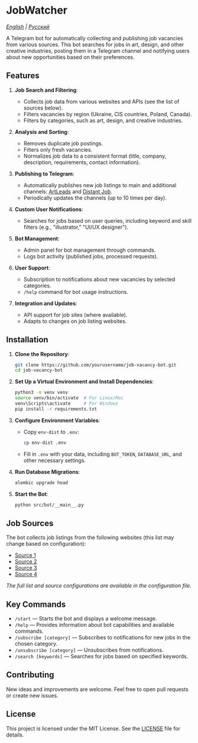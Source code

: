 # JobWatcher

*[English](README.md) | [Русский](README_RU.md)*

A Telegram bot for automatically collecting and publishing job vacancies from various sources. This bot searches for jobs in art, design, and other creative industries, posting them in a Telegram channel and notifying users about new opportunities based on their preferences.

## Features

1. **Job Search and Filtering**:
   - Collects job data from various websites and APIs (see the list of sources below).
   - Filters vacancies by region (Ukraine, CIS countries, Poland, Canada).
   - Filters by categories, such as art, design, and creative industries.

2. **Analysis and Sorting**:
   - Removes duplicate job postings.
   - Filters only fresh vacancies.
   - Normalizes job data to a consistent format (title, company, description, requirements, contact information).

3. **Publishing to Telegram**:
   - Automatically publishes new job listings to main and additional channels: [ArtLeads](https://t.me/artleads) and [Distant Job](https://t.me/distant_job).
   - Periodically updates the channels (up to 10 times per day).

4. **Custom User Notifications**:
   - Searches for jobs based on user queries, including keyword and skill filters (e.g., "illustrator," "UI/UX designer").
   
5. **Bot Management**:
   - Admin panel for bot management through commands.
   - Logs bot activity (published jobs, processed requests).

6. **User Support**:
   - Subscription to notifications about new vacancies by selected categories.
   - `/help` command for bot usage instructions.

7. **Integration and Updates**:
   - API support for job sites (where available).
   - Adapts to changes on job listing websites.

## Installation

1. **Clone the Repository**:
   ```bash
   git clone https://github.com/yourusername/job-vacancy-bot.git
   cd job-vacancy-bot
   ```

2. **Set Up a Virtual Environment and Install Dependencies**:
   ```bash
   python3 -m venv venv
   source venv/bin/activate  # For Linux/Mac
   venv\Scripts\activate     # For Windows
   pip install -r requirements.txt
   ```

3. **Configure Environment Variables**:
   - Copy `env-dist` to `.env`:
     ```bash
     cp env-dist .env
     ```
   - Fill in `.env` with your data, including `BOT_TOKEN`, `DATABASE_URL`, and other necessary settings.

4. **Run Database Migrations**:
   ```bash
   alembic upgrade head
   ```

5. **Start the Bot**:
   ```bash
   python src/bot/__main__.py
   ```

## Job Sources

The bot collects job listings from the following websites (this list may change based on configuration):
- [Source 1](https://example.com)
- [Source 2](https://example.com)
- [Source 3](https://example.com)
- [Source 4](https://example.com)

*The full list and source configurations are available in the configuration file.*

## Key Commands

- `/start` — Starts the bot and displays a welcome message.
- `/help` — Provides information about bot capabilities and available commands.
- `/subscribe [category]` — Subscribes to notifications for new jobs in the chosen category.
- `/unsubscribe [category]` — Unsubscribes from notifications.
- `/search [keywords]` — Searches for jobs based on specified keywords.

## Contributing

New ideas and improvements are welcome. Feel free to open pull requests or create new issues.

## License

This project is licensed under the MIT License. See the [LICENSE](LICENSE) file for details.
